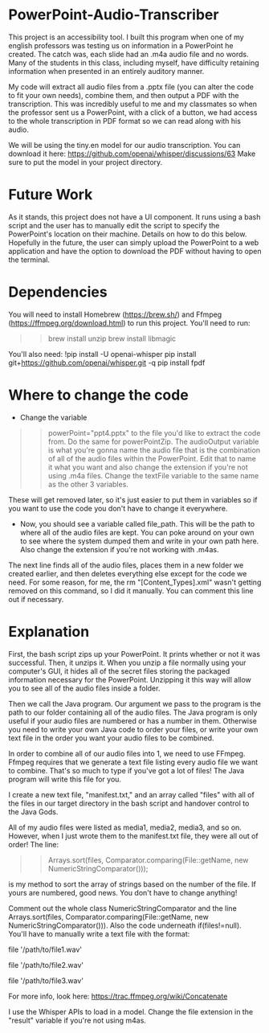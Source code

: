 # PowerPoint-Audio-Transcriber

This project is an accessibility tool. I built this program when one of my english professors was testing us on information in a PowerPoint he created. The catch was, each slide had an .m4a audio file and no words. Many of the students in this class, including myself, have difficulty retaining information when presented in an entirely auditory manner.  

My code will extract all audio files from a .pptx file (you can alter the code to fit your own needs), combine them, and then output a PDF with the transcription. This was incredibly useful to me and my classmates so when the professor sent us a PowerPoint, with a click of a button, we had access to the whole transcription in PDF format so we can read along with his audio. 

We will be using the tiny.en model for our audio transcription. You can download it here: https://github.com/openai/whisper/discussions/63
Make sure to put the model in your project directory. 

# Future Work 
As it stands, this project does not have a UI component. It runs using a bash script and the user has to manually edit the script to specify the PowerPoint's location on their machine. Details on how to do this below. Hopefully in the future, the user can simply upload the PowerPoint to a web application and have the option to download the PDF without having to open the terminal. 


# Dependencies
You will need to install Homebrew (https://brew.sh/) and Ffmpeg (https://ffmpeg.org/download.html) to run this project. 
You'll need to run: 
>> brew install unzip 
>> brew install libmagic 

You'll also need: 
!pip install -U openai-whisper
pip install git+https://github.com/openai/whisper.git -q
pip install fpdf 

# Where to change the code 
- Change the variable 
>> powerPoint="ppt4.pptx"
to the file you'd like to extract the code from. Do the same for powerPointZip. The audioOutput variable is what you're gonna name the audio file that is the combination of all of the audio files within the PowerPoint. Edit that to name it what you want and also change the extension if you're not using .m4a files. 
Change the textFile variable to the same name as the other 3 variables. 

These will get removed later, so it's just easier to put them in variables so if you want to use the code you don't have to change it everywhere. 

- Now, you should see a variable called file_path. This will be the path to where all of the audio files are kept. You can poke around on your own to see where the system dumped them and write in your own path here. Also change the extension if you're not working with .m4as. 

The next line finds all of the audio files, places them in a new folder we created earlier, and then deletes everything else except for the code we need. For some reason, for me, the rm "[Content_Types].xml" wasn't getting removed on this command, so I did it manually. You can comment this line out if necessary. 

# Explanation
First, the bash script zips up your PowerPoint. It prints whether or not it was successful. Then, it unzips it. When you unzip a file normally using your computer's GUI, it hides all of the secret files storing the packaged information necessary for the PowerPoint. Unzipping it this way will allow you to see all of the audio files inside a folder. 

Then we call the Java program. Our argument we pass to the program is the path to our folder containing all of the audio files. The Java program is only useful if your audio files are numbered or has a number in them. Otherwise you need to write your own Java code to order your files, or write your own text file in the order you want your audio files to be combined. 

In order to combine all of our audio files into 1, we need to use FFmpeg. Ffmpeg requires that we generate a text file listing every audio file we want to combine. That's so much to type if you've got a lot of files! The Java program will write this file for you. 

I create a new text file, "manifest.txt," and an array called "files" with all of the files in our target directory in the bash script and handover control to the Java Gods. 

All of my audio files were listed as media1, media2, media3, and so on. However, when I just wrote them to the manifest.txt file, they were all out of order! The line: 

>> Arrays.sort(files, Comparator.comparing(File::getName, new NumericStringComparator()));

is my method to sort the array of strings based on the number of the file. If yours are numbered, good news. You don't have to change anything! 

Comment out the whole class NumericStringComparator and the line Arrays.sort(files, Comparator.comparing(File::getName, new NumericStringComparator())). Also the code underneath if(files!=null). You'll have to manually write a text file with the format: 

file '/path/to/file1.wav' 

file '/path/to/file2.wav'

file '/path/to/file3.wav'

For more info, look here: https://trac.ffmpeg.org/wiki/Concatenate 

I use the Whisper APIs to load in a model. Change the file extension in the "result" variable if you're not using m4as. 







